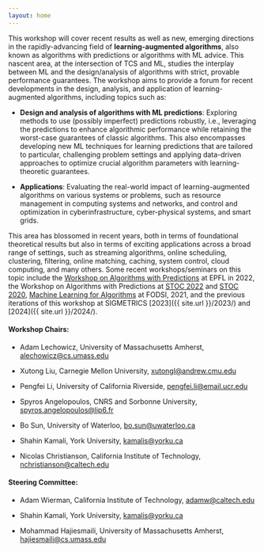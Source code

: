 ```yaml
---
layout: home
---
```


This workshop will cover recent results as well as new, emerging directions in the rapidly-advancing field of **learning-augmented algorithms**, also known as algorithms with predictions or algorithms with ML advice. This nascent area, at the intersection of TCS and ML, studies the interplay between ML and the design/analysis of algorithms with strict, provable performance guarantees. The workshop aims to provide a forum for recent developments in the design, analysis, and application of learning-augmented algorithms, including topics such as:

-   **Design and analysis of algorithms with ML predictions**: Exploring methods to use (possibly imperfect) predictions robustly, i.e., leveraging the predictions to enhance algorithmic performance while retaining the worst-case guarantees of classic algorithms. This also encompasses developing new ML techniques for learning predictions that are tailored to particular, challenging problem settings and applying data-driven approaches to optimize crucial algorithm parameters with learning-theoretic guarantees.

-   **Applications**: Evaluating the real-world impact of learning-augmented algorithms on various systems or problems, such as resource management in computing systems and networks, and control and optimization in cyberinfrastructure, cyber-physical systems, and smart grids.
  
<!--
-   How can imperfect predictions be used robustly, i.e., how do we retain the worst-case guarantees of classic algorithms, while still obtaining near-optimal performance when the predictions are accurate?
    
-   How can algorithms adapt their behavior to the properties of the input distribution so as to achieve improved performance on specific classes of practical workloads while still ensuring worst-case adversarial guarantees?
    
-   If predictions come at a cost, how can an algorithm determine the right time to most effectively make use of them?
    
-   What tools from decision theory, e.g., Pareto efficiency, should we use in order to better evaluate the performance of the algorithm?
    
-   How to train (possibly multiple) predictors to best suit the needs of online algorithms and improve the average performance while ensuring worst-case robustness? -->

This area has blossomed in recent years, both in terms of foundational theoretical results but also in terms of exciting applications across a broad range of settings, such as streaming algorithms, online scheduling, clustering, filtering, online matching, caching, system control, cloud computing, and many others. Some recent workshops/seminars on this topic include the [Workshop on Algorithms with Predictions](https://alps2022.epfl.ch/) at EPFL in 2022, the Workshop on Algorithms with Predictions at [STOC 2022](https://theory.stanford.edu/~sergei/stoc2022alps.html) and [STOC 2020](https://www.mit.edu/~vakilian/stoc-workshop.html), [Machine Learning for Algorithms](https://fodsi.us/ml4a.html) at FODSI, 2021, and the previous iterations of this workshop at SIGMETRICS [2023]({{ site.url }}/2023/) and [2024]({{ site.url }}/2024/).

  

<!-- The topic of this workshop will be of direct relevance to the SIGMETRICS community, since it combines fundamental aspects of decision-making under uncertainty, as well as a wide spectrum of potential applications. This is already witnessed in the growing number of publications that have appeared in the main program of SIGMETRICS in recent years. In comparison to previous workshops, in particular, we will aim to underline issues related to modeling, performance evaluation, and measurement (such as incorporating multiple parameters into the analysis guarantees), which have been largely unexplored to date. Furthermore, organizing the workshop during FCRC will attract cross-over interest from conferences in TCS such as STOC, parallel and distributed computation such as PODC and SPAA (where learning-augmented algorithms have recently emerged), and sustainable computing such as ACM e-Energy (which is an another exciting application of the field). -->

  
  
  

#### **Workshop Chairs:**

-   Adam Lechowicz, University of Massachusetts Amherst, [alechowicz@cs.umass.edu](mailto:alechowicz@cs.umass.edu)

-   Xutong Liu, Carnegie Mellon University, [xutongl@andrew.cmu.edu](mailto:xutongl@andrew.cmu.edu)

-   Pengfei Li, University of California Riverside, [pengfei.li@email.ucr.edu](mailto:pengfei.li@email.ucr.edu)

-   Spyros Angelopoulos, CNRS and Sorbonne University, [spyros.angelopoulos@lip6.fr](mailto:spyros.angelopoulos@lip6.fr)

-   Bo Sun, University of Waterloo, [bo.sun@uwaterloo.ca](mailto:bo.sun@uwaterloo.ca)

-   Shahin Kamali, York University, [kamalis@yorku.ca](mailto:kamalis@yorku.ca)

-   Nicolas Christianson, California Institute of Technology, [nchristianson@caltech.edu](mailto:nchristianson@caltech.edu)


#### **Steering Committee:**

-   Adam Wierman, California Institute of Technology, [adamw@caltech.edu](mailto:adamw@caltech.edu)

-   Shahin Kamali, York University, [kamalis@yorku.ca](mailto:kamalis@yorku.ca)

-   Mohammad Hajiesmaili, University of Massachusetts Amherst, [hajiesmaili@cs.umass.edu](mailto:hajiesmaili@cs.umass.edu)
